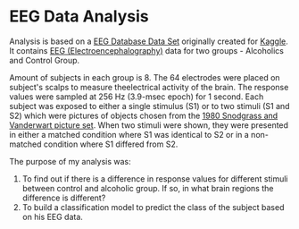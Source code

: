 # EEG Data Analysis

Analysis is based on a [EEG Database Data Set](https://archive.ics.uci.edu/ml/datasets/eeg+database) originally created for [Kaggle](http:://kaggle.com/). It contains [EEG (Electroencephalography)](https://en.wikipedia.org/wiki/Electroencephalography) data for two groups - Alcoholics and Control Group. 

Amount of subjects in each group is 8. The 64 electrodes were placed on subject's scalps to measure theelectrical activity of the brain. The response values were sampled at 256 Hz (3.9-msec epoch) for 1 second. Each subject was exposed to either a single stimulus (S1) or to two stimuli (S1 and S2) which were pictures of objects chosen from the [1980 Snodgrass and Vanderwart picture set](http://citeseerx.ist.psu.edu/viewdoc/download?doi=10.1.1.294.1979&rep=rep1&type=pdf). When two stimuli were shown, they were presented in either a matched condition where S1 was identical to S2 or in a non-matched condition where S1 differed from S2.

The purpose of my analysis was:
1. To find out if there is a difference in response values for different stimuli between control and alcoholic group. If so, in what brain regions the difference is different? 
2. To build a classification model to predict the class of the subject based on his EEG data.

